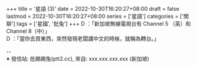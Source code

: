 +++
title = '星語 (3)'
date = 2022-10-30T16:20:27+08:00
draft = false
lastmod = 2022-10-30T16:20:27+08:00
series = ['星語']
categories = ['閒聊']
tags = ['星國', '批兔']
+++
D ：「新加坡無線電視台有 Channel 5 （英）和 Channel 8（中）」<br>
D ：「當你去買東西，突然發現老闆講中文的時候，就稱為轉台。」<br>
<br>
--<br>
※ 發信站: 批踢踢兔(ptt2.cc), 來自: xxx.xxx.xxx.xxx (新加坡)<br>
